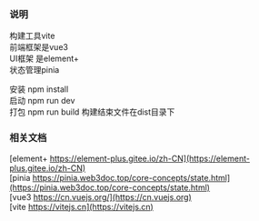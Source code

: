 ### 说明
构建工具vite  
前端框架是vue3  
UI框架 是element+  
状态管理pinia  

安装 npm install  
启动 npm run dev  
打包 npm run build 构建结束文件在dist目录下  

### 相关文档
[element+ https://element-plus.gitee.io/zh-CN](https://element-plus.gitee.io/zh-CN)   
[pinia https://pinia.web3doc.top/core-concepts/state.html](https://pinia.web3doc.top/core-concepts/state.html)   
[vue3 https://cn.vuejs.org/](https://cn.vuejs.org)  
[vite https://vitejs.cn](https://vitejs.cn)  

